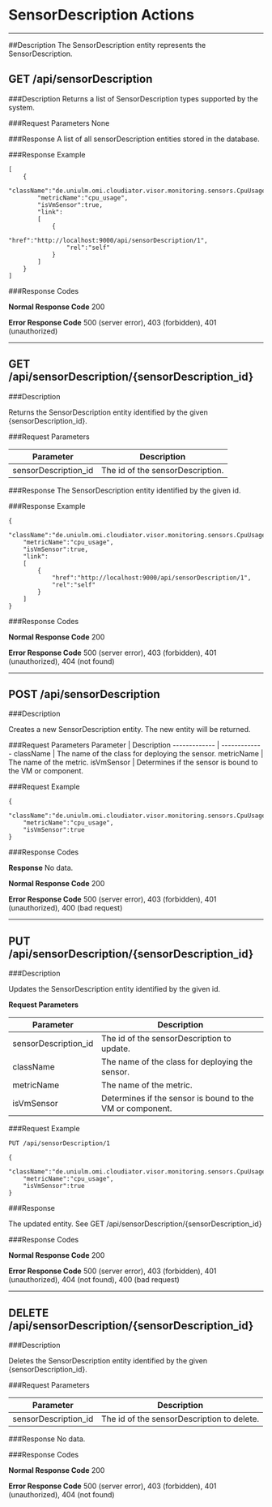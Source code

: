 ﻿# SensorDescription Actions
***

##Description
The SensorDescription entity represents the SensorDescription.

## GET /api/sensorDescription

###Description
Returns a list of SensorDescription types supported by the system.

###Request Parameters
None

###Response
A list of all sensorDescription entities stored in the database.

###Response Example
```
[
    {
        "className":"de.uniulm.omi.cloudiator.visor.monitoring.sensors.CpuUsageSensor",
        "metricName":"cpu_usage",
        "isVmSensor":true,
        "link":
        [
            {
                "href":"http://localhost:9000/api/sensorDescription/1",
                "rel":"self"
            }
        ]
    }
]
```

###Response Codes

**Normal Response Code** 200

**Error Response Code** 500 (server error), 403 (forbidden), 401 (unauthorized)

***

## GET /api/sensorDescription/{sensorDescription_id}

###Description

Returns the SensorDescription entity identified by the given {sensorDescription_id}.

###Request Parameters

Parameter     | Description
------------- | -------------
sensorDescription_id      | The id of the sensorDescription.

###Response 
The SensorDescription entity identified by the given id.

###Response Example
```
{
    "className":"de.uniulm.omi.cloudiator.visor.monitoring.sensors.CpuUsageSensor",
    "metricName":"cpu_usage",
    "isVmSensor":true,
    "link":
    [
        {
            "href":"http://localhost:9000/api/sensorDescription/1",
            "rel":"self"
        }
    ]
}
```

###Response Codes

**Normal Response Code** 200

**Error Response Code** 500 (server error), 403 (forbidden), 401 (unauthorized), 404 (not found)

***

## POST /api/sensorDescription

###Description

Creates a new SensorDescription entity. The new entity will be returned.

###Request Parameters
Parameter     | Description
------------- | -------------
className          | The name of the class for deploying the sensor.
metricName          | The name of the metric.
isVmSensor          | Determines if the sensor is bound to the VM or component.

###Request Example
```
{
    "className":"de.uniulm.omi.cloudiator.visor.monitoring.sensors.CpuUsageSensor",
    "metricName":"cpu_usage",
    "isVmSensor":true
}
```

###Response Codes

**Response** No data.

**Normal Response Code** 200

**Error Response Code** 500 (server error), 403 (forbidden), 401 (unauthorized), 400 (bad request)

***

## PUT /api/sensorDescription/{sensorDescription_id}

###Description

Updates the SensorDescription entity identified by the given id.

**Request Parameters** 

Parameter     | Description
------------- | -------------
sensorDescription_id      | The id of the sensorDescription to update.
className          | The name of the class for deploying the sensor.
metricName          | The name of the metric.
isVmSensor          | Determines if the sensor is bound to the VM or component.

###Request Example
```
PUT /api/sensorDescription/1
```
```
{
    "className":"de.uniulm.omi.cloudiator.visor.monitoring.sensors.CpuUsageSensor",
    "metricName":"cpu_usage",
    "isVmSensor":true
}
```

###Response

The updated entity. See GET /api/sensorDescription/{sensorDescription_id}

###Response Codes

**Normal Response Code** 200

**Error Response Code** 500 (server error), 403 (forbidden), 401 (unauthorized), 404 (not found), 400 (bad request)

***

## DELETE /api/sensorDescription/{sensorDescription_id}

###Description

Deletes the SensorDescription entity identified by the given {sensorDescription_id}.

###Request Parameters

Parameter     | Description
------------- | -------------
sensorDescription_id      | The id of the sensorDescription to delete.

###Response
No data.

###Response Codes

**Normal Response Code** 200

**Error Response Code** 500 (server error), 403 (forbidden), 401 (unauthorized), 404 (not found)
